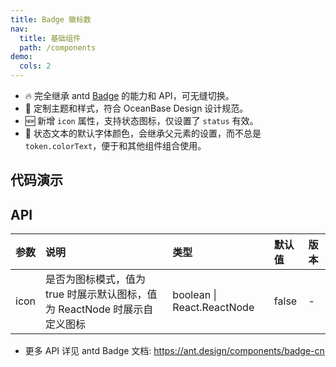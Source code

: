 ```yaml
---
title: Badge 徽标数
nav:
  title: 基础组件
  path: /components
demo:
  cols: 2
---
```


- 🔥 完全继承 antd [Badge](https://ant.design/components/badge-cn) 的能力和 API，可无缝切换。
- 💄 定制主题和样式，符合 OceanBase Design 设计规范。
- 🆕 新增 `icon` 属性，支持状态图标，仅设置了 `status` 有效。
- 📢 状态文本的默认字体颜色，会继承父元素的设置，而不总是 `token.colorText`，便于和其他组件组合使用。

## 代码演示

<!-- prettier-ignore -->
<code src="./demo/count.tsx" title="数字徽标"></code>
<code src="./demo/count-independent.tsx" title="独立使用的数字徽标" description="不包裹任何元素。"></code>
<code src="./demo/dot.tsx" title="徽标点"></code>
<code src="./demo/status.tsx" title="状态点" description="用于表示状态的小圆点。"></code>
<code src="./demo/status-icon.tsx" title="状态图标" description="使用图标标识状态，增强感知。"></code>
<code src="./demo/status-custom-icon.tsx" title="自定义状态图标"></code>
<code src="./demo/status-inner.tsx" title="状态点和状态图标和其他组件组合使用"></code>
<code src="./demo/ribbon.tsx" title="缎带徽标"></code>

## API

| 参数 | 说明 | 类型 | 默认值 | 版本 |
| :-- | :-- | :-- | :-- | :-- |
| icon | 是否为图标模式，值为 true 时展示默认图标，值为 ReactNode 时展示自定义图标 | boolean \| React.ReactNode | false | - |

- 更多 API 详见 antd Badge 文档: https://ant.design/components/badge-cn
